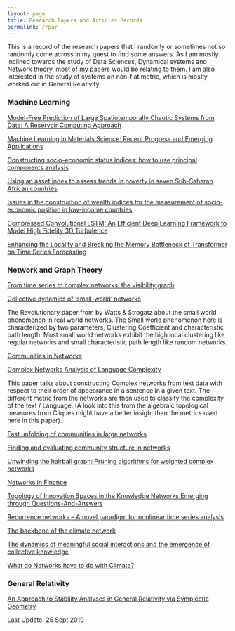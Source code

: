 ```yaml
---
layout: page
title: Research Papers and Articles Records
permalink: /rpar
---
```


This is a record of the research papers that I randomly or sometimes not so randomly come across in my quest to find some answers. As I am mostly inclined towards the study of Data Sciences, Dynamical systems and Network theory, most of my papers would be relating to them. I am also interested in the study of systems on non-flat metric, which is mostly worked out in General Relativity.


### Machine Learning

[Model-Free Prediction of Large Spatiotemporally Chaotic Systems from Data: A Reservoir Computing Approach](https://journals.aps.org/prl/abstract/10.1103/PhysRevLett.120.024102)

[Machine Learning in Materials Science: Recent Progress and Emerging Applications](https://onlinelibrary.wiley.com/doi/abs/10.1002/9781119148739.ch4)

[Constructing socio-economic status indices: how to use principal components analysis](https://www.ncbi.nlm.nih.gov/pubmed/17030551)

[Using an asset index to assess trends in poverty in seven Sub-Saharan African countries](https://www.sciencedirect.com/science/article/abs/pii/S0305750X08000466)

[Issues in the construction of wealth indices for the measurement of socio-economic position in low-income countries](https://ete-online.biomedcentral.com/articles/10.1186/1742-7622-5-3)

[Compressed Convolutional LSTM: An Efficient Deep Learning Framework to Model High Fidelity 3D Turbulence](https://arxiv.org/abs/1903.00033v1)

[Enhancing the Locality and Breaking the Memory Bottleneck of Transformer on Time Series Forecasting](https://arxiv.org/abs/1907.00235)



### Network and Graph Theory

[From time series to complex networks: the visibility graph](https://arxiv.org/abs/0810.0920v1)


[Collective dynamics of ‘small-world’ networks](https://www.nature.com/articles/30918)

The Revolutionary paper from by Watts & Strogatz about the small world phenomenon in real world networks. The Small world phenomenon here is characterized by two parameters, Clustering Coefficient and characteristic path length. Most small world networks exhibit the high local clustering like regular networks and small characteristic path length like random networks.

[Communities in Networks](https://arxiv.org/abs/0902.3788v2)

[Complex Networks Analysis of Language Complexity](https://iopscience.iop.org/article/10.1209/0295-5075/100/58002/meta)

This paper talks about constructing Complex networks from text data with respect to their order of appearance in a sentence in a given text. The different metric from the networks are then used to classify the complexity of the text / Language. (A look into this from the algebraic topological measures from Cliques might have a better insight than the metrics used here in this paper).

[Fast unfolding of communities in large networks](https://iopscience.iop.org/article/10.1088/1742-5468/2008/10/P10008/pdf)

[Finding and evaluating community structure in networks](https://journals.aps.org/pre/abstract/10.1103/PhysRevE.69.026113)

[Unwinding the hairball graph: Pruning algorithms for weighted complex networks](https://journals.aps.org/pre/abstract/10.1103/PhysRevE.93.012304)

[Networks in Finance](https://papers.ssrn.com/sol3/papers.cfm?abstract_id=1094883)

[Topology of Innovation Spaces in the Knowledge Networks Emerging through Questions-And-Answers](https://journals.plos.org/plosone/article?id=10.1371/journal.pone.0154655)

[Recurrence networks – A novel paradigm for nonlinear time series analysis](https://iopscience.iop.org/article/10.1088/1367-2630/12/3/033025/meta)

[The backbone of the climate network](https://iopscience.iop.org/article/10.1209/0295-5075/87/48007/pdf)

[The dynamics of meaningful social interactions and the emergence of collective knowledge](https://www.nature.com/articles/srep12197)

[What do Networks have to do with Climate?](https://journals.ametsoc.org/doi/abs/10.1175/BAMS-87-5-585)


### General Relativity

[An Approach to Stability Analyses in General Relativity via Symplectic Geometry](https://arxiv.org/abs/1902.08219)





Last Update: 25 Sept 2019
